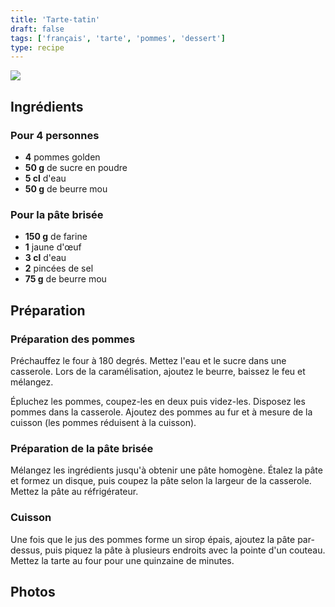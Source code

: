 ```yaml
---
title: 'Tarte-tatin'
draft: false
tags: ['français', 'tarte', 'pommes', 'dessert']
type: recipe
---
```


![](../images/tarte-tatin.jpg)

<!-- section -->

## Ingrédients

### Pour 4 personnes

- **4** pommes golden
- **50 g** de sucre en poudre
- **5 cl** d'eau
- **50 g** de beurre mou

### Pour la pâte brisée

- **150 g** de farine
- **1** jaune d'œuf
- **3 cl** d'eau
- **2** pincées de sel
- **75 g** de beurre mou

<!-- section -->
## Préparation

### Préparation des pommes

Préchauffez le four à 180 degrés. Mettez l'eau et le sucre dans une casserole. Lors de la caramélisation, ajoutez le beurre, baissez le feu et mélangez.

Épluchez les pommes, coupez-les en deux puis videz-les. Disposez les pommes dans la casserole. Ajoutez des pommes au fur et à mesure de la cuisson (les pommes réduisent à la cuisson).

### Préparation de la pâte brisée

Mélangez les ingrédients jusqu'à obtenir une pâte homogène. Étalez la pâte et formez un disque, puis coupez la pâte selon la largeur de la casserole. Mettez la pâte au réfrigérateur.

### Cuisson

Une fois que le jus des pommes forme un sirop épais, ajoutez la pâte par-dessus, puis piquez la pâte à plusieurs endroits avec la pointe d'un couteau. Mettez la tarte au four pour une quinzaine de minutes.

<!-- section -->
## Photos